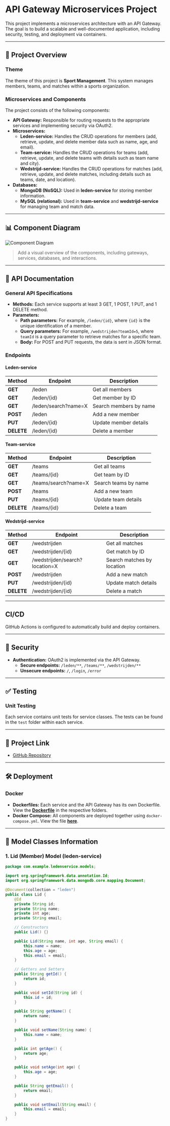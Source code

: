 # API Gateway Microservices Project

This project implements a microservices architecture with an API Gateway. The goal is to build a scalable and well-documented application, including security, testing, and deployment via containers.

---

## 🌟 Project Overview

### Theme
The theme of this project is **Sport Management**. This system manages members, teams, and matches within a sports organization.

### Microservices and Components
The project consists of the following components:
- **API Gateway:** Responsible for routing requests to the appropriate services and implementing security via OAuth2.
- **Microservices:**
  - **Leden-service:** Handles the CRUD operations for members (add, retrieve, update, and delete member data such as name, age, and email).
  - **Team-service:** Handles the CRUD operations for teams (add, retrieve, update, and delete teams with details such as team name and city).
  - **Wedstrijd-service:** Handles the CRUD operations for matches (add, retrieve, update, and delete matches, including details such as teams, date, and location).
- **Databases:**
  - **MongoDB (NoSQL):** Used in **leden-service** for storing member information.
  - **MySQL (relational):** Used in **team-service** and **wedstrijd-service** for managing team and match data.

---

## 📊 Component Diagram
![Component Diagram](./schema.png)
> Add a visual overview of the components, including gateways, services, databases, and interactions.

---

## 📖 API Documentation

### General API Specifications
- **Methods:** Each service supports at least 3 GET, 1 POST, 1 PUT, and 1 DELETE method.
- **Parameters:**
  - **Path parameters:** For example, `/leden/{id}`, where `{id}` is the unique identification of a member.
  - **Query parameters:** For example, `/wedstrijden?teamId=5`, where `teamId` is a query parameter to retrieve matches for a specific team.
  - **Body:** For POST and PUT requests, the data is sent in JSON format.

### Endpoints

#### Leden-service
| Method  | Endpoint            | Description                |
|---------|---------------------|----------------------------|
| **GET** | /leden              | Get all members            |
| **GET** | /leden/{id}         | Get member by ID           |
| **GET** | /leden/search?name=X| Search members by name     |
| **POST**| /leden              | Add a new member           |
| **PUT** | /leden/{id}         | Update member details      |
| **DELETE**| /leden/{id}        | Delete a member            |

#### Team-service
| Method  | Endpoint             | Description                |
|---------|----------------------|----------------------------|
| **GET** | /teams               | Get all teams              |
| **GET** | /teams/{id}          | Get team by ID             |
| **GET** | /teams/search?name=X | Search teams by name       |
| **POST**| /teams               | Add a new team             |
| **PUT** | /teams/{id}          | Update team details        |
| **DELETE** | /teams/{id}        | Delete a team              |

#### Wedstrijd-service
| Method  | Endpoint             | Description                |
|---------|----------------------|----------------------------|
| **GET** | /wedstrijden         | Get all matches            |
| **GET** | /wedstrijden/{id}    | Get match by ID            |
| **GET** | /wedstrijden/search?location=X | Search matches by location |
| **POST**| /wedstrijden         | Add a new match            |
| **PUT** | /wedstrijden/{id}    | Update match details       |
| **DELETE** | /wedstrijden/{id}  | Delete a match             |

---

## CI/CD
GitHub Actions is configured to automatically build and deploy containers.

---

## 🔐 Security
- **Authentication:** OAuth2 is implemented via the API Gateway.
  - **Secure endpoints:** `/leden/**`, `/teams/**`, `/wedstrijden/**`
  - **Unsecure endpoints:** `/`, `/login`, `/error`

---

## ✅ Testing

### Unit Testing
Each service contains unit tests for service classes. The tests can be found in the `test` folder within each service.

---

## 🔗 Project Link
- [GitHub Repository](https://github.com/Alae-M/voetbal-beheer-systeem)

---

## 🛠 Deployment

### Docker
- **Dockerfiles:** Each service and the API Gateway has its own Dockerfile. View the **[Dockerfile](./path-to-dockerfiles)** in the respective folders.
- **Docker Compose:** All components are deployed together using `docker-compose.yml`. View the file **[here](./docker-compose.yml)**.

---

## 📝 Model Classes Information

### 1. **Lid (Member) Model (leden-service)**
```java
package com.example.ledenservice.models;

import org.springframework.data.annotation.Id;
import org.springframework.data.mongodb.core.mapping.Document;

@Document(collection = "leden")
public class Lid {
    @Id
    private String id;
    private String name;
    private int age;
    private String email;

    // Constructors
    public Lid() {}

    public Lid(String name, int age, String email) {
        this.name = name;
        this.age = age;
        this.email = email;
    }

    // Getters and Setters
    public String getId() {
        return id;
    }

    public void setId(String id) {
        this.id = id;
    }

    public String getName() {
        return name;
    }

    public void setName(String name) {
        this.name = name;
    }

    public int getAge() {
        return age;
    }

    public void setAge(int age) {
        this.age = age;
    }

    public String getEmail() {
        return email;
    }

    public void setEmail(String email) {
        this.email = email;
    }
}
